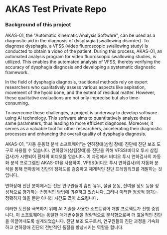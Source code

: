 # AKAS Test Private Repo
### Background of this project

AKAS-01, the "Automatic Kinematic Analysis Software", can be used as a diagnostic aid in the diagnosis of dysphagia (swallowing disorder). To diagnose dysphagia, a VFSS (video fluoroscopic swallowing study) is conducted to obtain a video of the patient. During this process, AKAS-01, an automated analysis program for video fluoroscopic swallowing studies, is utilized. This enables the automated analysis of VFSS, thereby verifying the accuracy of dysphagia diagnosis and developing a systematic diagnostic framework.

In the field of dysphagia diagnosis, traditional methods rely on expert researchers who qualitatively assess various aspects like aspiration, movement of the hyoid bone, and the extent of residual matter. However, these qualitative evaluations are not only imprecise but also time-consuming.

To overcome these challenges, a project is underway to develop software using AI technology. This software aims to quantitatively analyze these same parameters, thus leading to more efficient diagnoses. Moreover, it serves as a valuable tool for other researchers, accelerating their diagnostic processes and enhancing the overall quality of dysphagia diagnosis.

AKAS-01, "자동 운동학 분석 소프트웨어"는 연하장애(삼킴 장애) 진단에 진단 보조 도구로 사용될 수 있습니다. 연하장애(삼킴장애)를 진단을 위해 VFSS(비디오 투시 삼킴 검사)가 시행되어 환자의 비디오를 얻습니다. 이 과정에서 비디오 투시 연하검사의 자동화 분석 프로그램인 AKAS-01을 사용하여, VFSS(비디오 투시 연하검사)의 자동화 분석을 통해 연하장애 진단의 정확도를 검증하고 체계적인 진단 프레임워크를 개발하는 것입니다.

연하장애 진단 분야에서는 전문 연구원들이 흡인 유무, 설골 운동, 잔여물 정도 등을 정성적으로 평가하는 전통적인 방법에 의존하고 있습니다. 그러나 이러한 정성적 평가는 정확하지 않을 뿐만 아니라 시간도 많이 소요됩니다.

이러한 도전을 극복하기 위해 AI 기술을 사용한 소프트웨어 개발 프로젝트가 진행 중입니다. 이 소프트웨어는 동일한 매개변수들을 정량적으로 분석함으로써 더 효율적인 진단을 이끌어내도록 설계되었습니다. 진단 보조 도구로서, 연구원들의 진단 과정을 가속화하고 연하장애 진단의 전반적인 품질을 향상시키는 역할을 합니다.





